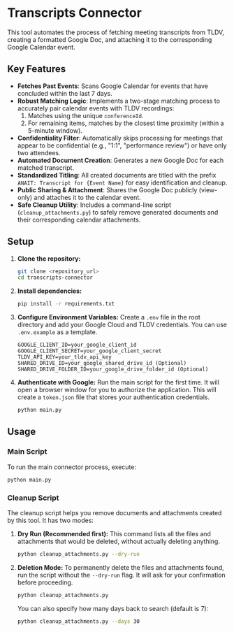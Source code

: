 # Transcripts Connector

This tool automates the process of fetching meeting transcripts from TLDV, creating a formatted Google Doc, and attaching it to the corresponding Google Calendar event.

## Key Features

- **Fetches Past Events**: Scans Google Calendar for events that have concluded within the last 7 days.
- **Robust Matching Logic**: Implements a two-stage matching process to accurately pair calendar events with TLDV recordings:
  1.  Matches using the unique `conferenceId`.
  2.  For remaining items, matches by the closest time proximity (within a 5-minute window).
- **Confidentiality Filter**: Automatically skips processing for meetings that appear to be confidential (e.g., "1:1", "performance review") or have only two attendees.
- **Automated Document Creation**: Generates a new Google Doc for each matched transcript.
- **Standardized Titling**: All created documents are titled with the prefix `ANAIT: Transcript for {Event Name}` for easy identification and cleanup.
- **Public Sharing & Attachment**: Shares the Google Doc publicly (view-only) and attaches it to the calendar event.
- **Safe Cleanup Utility**: Includes a command-line script (`cleanup_attachments.py`) to safely remove generated documents and their corresponding calendar attachments.

## Setup

1.  **Clone the repository:**
    ```bash
    git clone <repository_url>
    cd transcripts-connector
    ```

2.  **Install dependencies:**
    ```bash
    pip install -r requirements.txt
    ```

3.  **Configure Environment Variables:**
    Create a `.env` file in the root directory and add your Google Cloud and TLDV credentials. You can use `.env.example` as a template.
    ```
    GOOGLE_CLIENT_ID=your_google_client_id
    GOOGLE_CLIENT_SECRET=your_google_client_secret
    TLDV_API_KEY=your_tldv_api_key
    SHARED_DRIVE_ID=your_google_shared_drive_id (Optional)
    SHARED_DRIVE_FOLDER_ID=your_google_drive_folder_id (Optional)
    ```

4.  **Authenticate with Google:**
    Run the main script for the first time. It will open a browser window for you to authorize the application. This will create a `token.json` file that stores your authentication credentials.
    ```bash
    python main.py
    ```

## Usage

### Main Script

To run the main connector process, execute:
```bash
python main.py
```

### Cleanup Script

The cleanup script helps you remove documents and attachments created by this tool. It has two modes:

1.  **Dry Run (Recommended first):**
    This command lists all the files and attachments that would be deleted, without actually deleting anything.
    ```bash
    python cleanup_attachments.py --dry-run
    ```

2.  **Deletion Mode:**
    To permanently delete the files and attachments found, run the script without the `--dry-run` flag. It will ask for your confirmation before proceeding.
    ```bash
    python cleanup_attachments.py
    ```
    You can also specify how many days back to search (default is 7):
    ```bash
    python cleanup_attachments.py --days 30
    ```
